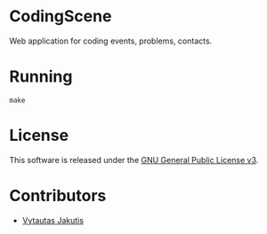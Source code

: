 # CodingScene

Web application for coding events, problems, contacts.

# Running

    make

# License

This software is released under the [GNU General Public License v3](http://www.gnu.org/copyleft/gpl.html).

# Contributors

  * [Vytautas Jakutis](https://jakut.is)
